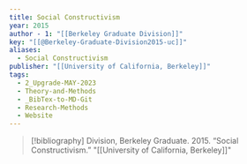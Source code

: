 ```yaml
---
title: Social Constructivism
year: 2015
author - 1: "[[Berkeley Graduate Division]]"
key: "[[@Berkeley-Graduate-Division2015-uc]]"
aliases:
  - Social Constructivism
publisher: "[[University of California, Berkeley]]"
tags:
  - 2_Upgrade-MAY-2023
  - Theory-and-Methods
  - _BibTex-to-MD-Git
  - Research-Methods
  - Website
---
```


> [!bibliography]
> Division, Berkeley Graduate. 2015. “Social Constructivism.” "[[University of California, Berkeley]]"